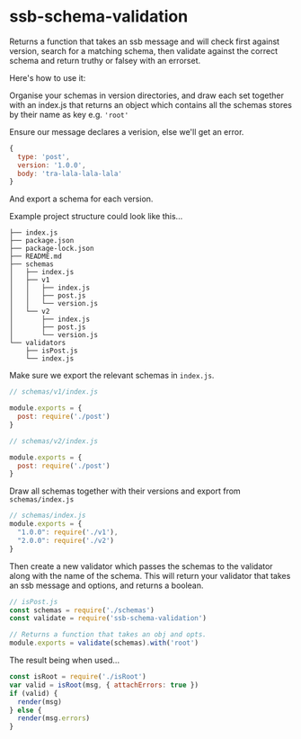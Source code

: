 # ssb-schema-validation

Returns a function that takes an ssb message and will check first against version, search for a matching schema, then validate against the correct schema and return truthy or falsey with an errorset.

Here's how to use it:

Organise your schemas in version directories, and draw each set together with an index.js that returns an object which contains all the schemas stores by their name as key e.g. ``'root'``

Ensure our message declares a verision, else we'll get an error.
```js
{
  type: 'post',
  version: '1.0.0',
  body: 'tra-lala-lala-lala'
}
```

And export a schema for each version.

Example project structure could look like this...

```
├── index.js
├── package.json
├── package-lock.json
├── README.md
├── schemas
│   ├── index.js
│   ├── v1
│   │   ├── index.js
│   │   ├── post.js
│   │   └── version.js
│   └── v2
│       ├── index.js
│       ├── post.js
│       └── version.js
└── validators
    ├── isPost.js
    └── index.js
```

Make sure we export the relevant schemas in `index.js`.
```js
// schemas/v1/index.js

module.exports = {
  post: require('./post')
}

// schemas/v2/index.js

module.exports = {
  post: require('./post')
}
```

Draw all schemas together with their versions and export from `schemas/index.js`

```js
// schemas/index.js
module.exports = {
  "1.0.0": require('./v1'),
  "2.0.0": require('./v2')
}
```

Then create a new validator which passes the schemas to the validator along with the name of the schema. This will return your validator that takes an ssb message and options, and returns a boolean.

```js
// isPost.js
const schemas = require('./schemas')
const validate = require('ssb-schema-validation')

// Returns a function that takes an obj and opts.
module.exports = validate(schemas).with('root')
```

The result being when used...
```js
const isRoot = require('./isRoot')
var valid = isRoot(msg, { attachErrors: true })
if (valid) {
  render(msg)
} else {
  render(msg.errors)
}
```


